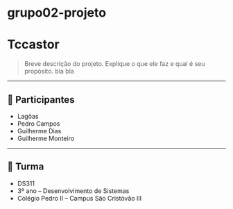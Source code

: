 # grupo02-projeto
# Tccastor

> Breve descrição do projeto. Explique o que ele faz e qual é seu propósito.
bla bla
---

## 👥 Participantes

- Lagôas
- Pedro Campos
- Guilherme Dias
- Guilherme Monteiro

---

## 🏫 Turma
- DS311
- 3º ano – Desenvolvimento de Sistemas  
- Colégio Pedro II – Campus São Cristóvão III
